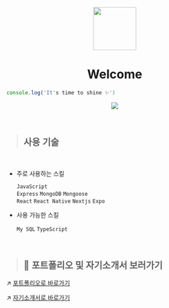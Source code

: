 
<div align=center>
  
 <img src='https://user-images.githubusercontent.com/107971288/206865204-34f3921b-e594-406b-8e3d-731ef850ac48.jpeg' width=100px /> 
  <br>
  
  # Welcome

  </div>



```js
console.log('It's time to shine ✨')
```

  
<div align=center>
  
![](http://github-profile-summary-cards.vercel.app/api/cards/profile-details?username=paryuyu&theme=vue)
  
</div>
<br>



> ## 사용 기술

<br>

- 주로 사용하는 스킬

  `JavaScript`<br>
  `Express` `MongoDB` `Mongoose`<br>
  `React` `React Native` `Nextjs` `Expo`<br>
 
 
- 사용 가능한 스킬
  
  `My SQL` `TypeScript`
    
    <br>
    
> ## 📂 포트폴리오 및 자기소개서 보러가기
<!-- 포폴 사이트 만들면 여기에 같이 넣어주기--> 
↗️ [포트폴리오로 바로가기](https://developer-yu.notion.site/bdaa15c7c18f44afa3d474bf93e04352)

↗️ [자기소개서로 바로가기](https://developer-yu.notion.site/a1c8dae5a06847eeb299504acd0b7963)
